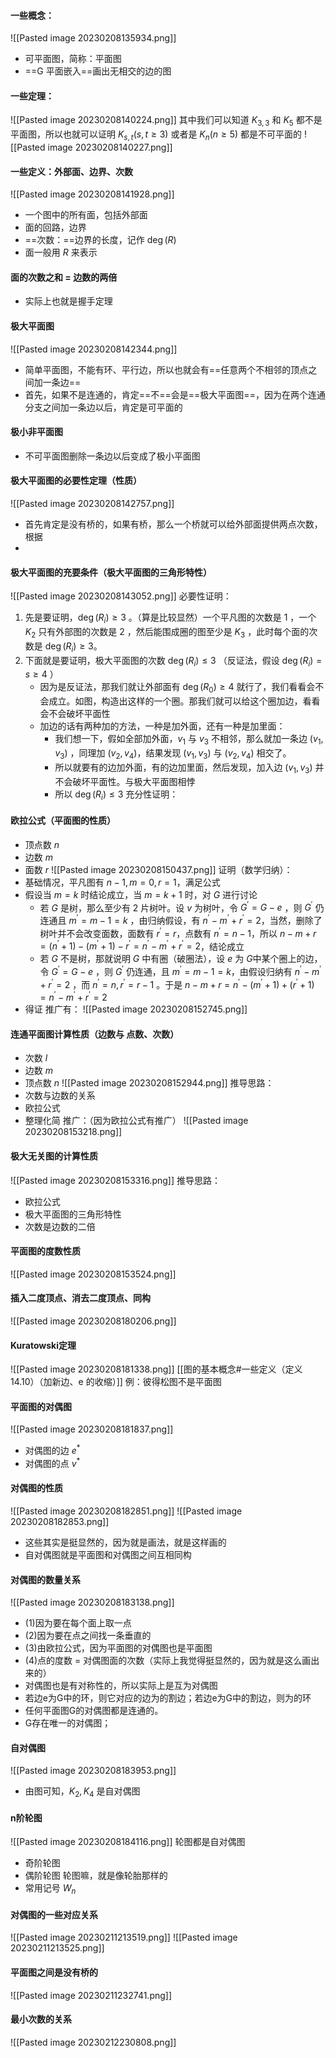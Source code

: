 #### 一些概念：
![[Pasted image 20230208135934.png]]
- 可平面图，简称：平面图
- ==G 平面嵌入==画出无相交的边的图

#### 一些定理：
![[Pasted image 20230208140224.png]]
其中我们可以知道 $K_{3,3}$ 和 $K_{5}$ 都不是平面图，所以也就可以证明 $K_{s,t}(s,t\geq3)$ 或者是 $K_{n}(n\geq 5)$ 都是不可平面的 
![[Pasted image 20230208140227.png]]

#### 一些定义：外部面、边界、次数
![[Pasted image 20230208141928.png]]
- 一个图中的所有面，包括外部面
- 面的回路，边界
- ==次数：==边界的长度，记作 $\deg(R)$
- 面一般用 $R$ 来表示

#### 面的次数之和 $=$ 边数的两倍
- 实际上也就是握手定理

#### 极大平面图
![[Pasted image 20230208142344.png]]
- 简单平面图，不能有环、平行边，所以也就会有==任意两个不相邻的顶点之间加一条边==
- 首先，如果不是连通的，肯定==不==会是==极大平面图==，因为在两个连通分支之间加一条边以后，肯定是可平面的

#### 极小非平面图
- 不可平面图删除一条边以后变成了极小平面图

#### 极大平面图的必要性定理（性质）
![[Pasted image 20230208142757.png]]
- 首先肯定是没有桥的，如果有桥，那么一个桥就可以给外部面提供两点次数，根据
- 

#### 极大平面图的充要条件（极大平面图的三角形特性）
![[Pasted image 20230208143052.png]]
必要性证明：
1. 先是要证明，$\deg(R_{i})\geq 3$ 。（算是比较显然）一个平凡图的次数是 $1$ ，一个 $K_{2}$ 只有外部图的次数是 $2$ ，然后能围成圈的图至少是 $K_{3}$ ，此时每个面的次数是 $\deg(R_{i})\geq3$。
2. 下面就是要证明，极大平面图的次数 $\deg(R_{i})\leq3$ （反证法，假设 $\deg(R_{i})=s\geq4$ ）
	- 因为是反证法，那我们就让外部面有 $\deg(R_{0})\geq4$ 就行了，我们看看会不会成立。如图，构造出这样的一个圈。那我们就可以给这个圈加边，看看会不会破坏平面性
	- 加边的话有两种加的方法，一种是加外面，还有一种是加里面：
		- 我们想一下，假如全部加外面，$v_{1}$ 与 $v_{3}$ 不相邻，那么就加一条边 $(v_{1},v_{3})$ ，同理加 $(v_{2},v_{4})$，结果发现 $(v_{1},v_{3})$ 与 $(v_{2},v_{4})$ 相交了。
		- 所以就要有的边加外面，有的边加里面，然后发现，加入边 $(v_{1},v_{3})$ 并不会破坏平面性。与极大平面图相悖
		- 所以 $\deg(R_{i})\leq3$
充分性证明：






#### 欧拉公式（平面图的性质）
- 顶点数 $n$
- 边数 $m$
- 面数 $r$
![[Pasted image 20230208150437.png]]
证明（数学归纳）：
- 基础情况，平凡图有 $n-1,m=0,r=1$，满足公式
- 假设当 $m=k$ 时结论成立，当 $m=k+1$ 时，对 $G$ 进行讨论
	- 若 $G$ 是树，那么至少有 $2$ 片树叶。设 $v$ 为树叶，令 $G^{'}=G-e$ ，则 $G^{'}$ 仍连通且 $m^{'}=m-1=k$ ，由归纳假设，有 $n^{'}-m^{'}+r^{'}=2$，当然，删除了树叶并不会改变面数，面数有 $r^{'}=r$，点数有 $n^{'}=n-1$，所以 $n-m+r=(n^{'}+1)-(m^{'}+1)-r^{'}=n^{'}-m^{'}+r^{'}=2$，结论成立
	- 若 $G$ 不是树，那就说明 $G$ 中有圈（破圈法），设 $e$ 为 $G$中某个圈上的边，令 $G^{'}=G-e$ ，则 $G^{'}$ 仍连通，且 $m^{'}=m-1=k$，由假设归纳有 $n^{'}-m^{'}+r^{'}=2$ ，而 $n^{'}=n,r^{'}=r-1$ 。于是 $n-m+r=n^{'}-(m^{'}+1)+(r^{'}+1)=n^{'}-m^{'}+r^{'}=2$ 
- 得证
推广有：
![[Pasted image 20230208152745.png]]

#### 连通平面图计算性质（边数与 点数、次数）
- 次数 $l$
- 边数 $m$
- 顶点数 $n$
![[Pasted image 20230208152944.png]]
推导思路：
- 次数与边数的关系
- 欧拉公式
- 整理化简
推广：（因为欧拉公式有推广）
![[Pasted image 20230208153218.png]]

#### 极大无关图的计算性质
![[Pasted image 20230208153316.png]]
推导思路：
- 欧拉公式
- 极大平面图的三角形特性
- 次数是边数的二倍

#### 平面图的度数性质
![[Pasted image 20230208153524.png]]

#### 插入二度顶点、消去二度顶点、同构
![[Pasted image 20230208180206.png]]

#### Kuratowski定理
![[Pasted image 20230208181338.png]]
[[图的基本概念#一些定义（定义 14.10）（加新边、e 的收缩）]]
例：彼得松图不是平面图

#### 平面图的对偶图
![[Pasted image 20230208181837.png]]
- 对偶图的边 $e^{*}$
- 对偶图的点 ${v^{*}}$ 

#### 对偶图的性质
![[Pasted image 20230208182851.png]]
![[Pasted image 20230208182853.png]]
- 这些其实是挺显然的，因为就是画法，就是这样画的
- 自对偶图就是平面图和对偶图之间互相同构

#### 对偶图的数量关系
![[Pasted image 20230208183138.png]]
- (1)因为要在每个面上取一点
- (2)因为要在点之间找一条垂直的
- (3)由欧拉公式，因为平面图的对偶图也是平面图
- (4)点的度数 $=$ 对偶图面的次数（实际上我觉得挺显然的，因为就是这么画出来的）
- 对偶图也是有对称性的，所以实际上是互为对偶图
- 若边e为G中的环，则它对应的边为的割边；若边e为G中的割边，则为的环
- 任何平面图G的对偶图都是连通的。
- G存在唯一的对偶图；

#### 自对偶图
![[Pasted image 20230208183953.png]]
- 由图可知，$K_{2},K_4$ 是自对偶图

#### n阶轮图
![[Pasted image 20230208184116.png]]
轮图都是自对偶图
- 奇阶轮图
- 偶阶轮图
轮图嘛，就是像轮胎那样的
- 常用记号 $W_{n}$

#### 对偶图的一些对应关系
![[Pasted image 20230211213519.png]]
![[Pasted image 20230211213525.png]]


#### 平面图之间是没有桥的
![[Pasted image 20230211232741.png]]

#### 最小次数的关系
![[Pasted image 20230212230808.png]]









